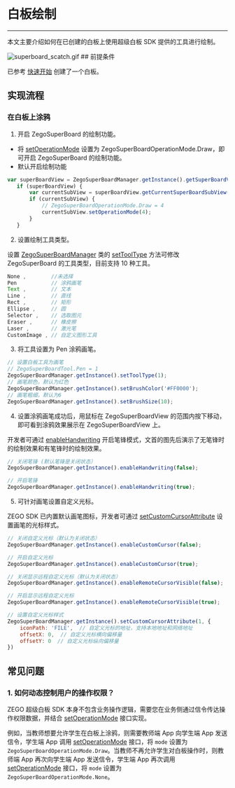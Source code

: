 # 白板绘制

 - - -

 本文主要介绍如何在已创建的白板上使用超级白板 SDK 提供的工具进行绘制。

<Frame width="auto" height="auto" >
  <img src="https://media-resource.spreading.io/docuo/workspace741/896bc39e2e65b82d5670b01b7c131c30/1ced8ebc21.gif" alt="superboard_scatch.gif"/>
</Frame>
## 前提条件

已参考 [快速开始](/super-board-web/quick-start/create-white-board) 创建了一个白板。

## 实现流程

### 在白板上涂鸦

1. 开启 ZegoSuperBoard 的绘制功能。

 - 将 [setOperationMode](https://doc-zh.zego.im/article/api?doc=superboard_API~javascript_web~class~ZegoSuperBoardSubView#set-operation-mode) 设置为 ZegoSuperBoardOperationMode.Draw，即可开启 ZegoSuperBoard 的绘制功能。
 - 默认开启绘制功能

 ```javascript
 var superBoardView = ZegoSuperBoardManager.getInstance().getSuperBoardView();
    if (superBoardView) {
        var currentSubView = superBoardView.getCurrentSuperBoardSubView();
        if (currentSubView) {
            // ZegoSuperBoardOperationMode.Draw = 4
            currentSubView.setOperationMode(4);
        }
    }
 ```
2. 设置绘制工具类型。   

设置 [ZegoSuperBoardManager](https://doc-zh.zego.im/article/api?doc=superboard_API~javascript_web~class~ZegoSuperBoardManager) 类的 [setToolType](https://doc-zh.zego.im/article/api?doc=superboard_API~javascript_web~class~ZegoSuperBoardManager#set-tool-type) 方法可修改 ZegoSuperBoard 的工具类型，目前支持 10 种工具。

```javascript
None ,        //未选择
Pen           // 涂鸦画笔
Text ,        // 文本
Line ,        // 直线
Rect ,        // 矩形
Ellipse ,     // 圆
Selector ,    // 选取图元
Eraser ,      // 橡皮擦
Laser ,       // 激光笔
CustomImage , // 自定义图形工具
```

3. 将工具设置为 Pen 涂鸦画笔。

```javascript
// 设置白板工具为画笔
// ZegoSuperBoardTool.Pen = 1
ZegoSuperBoardManager.getInstance().setToolType(1);
// 画笔颜色，默认为红色
ZegoSuperBoardManager.getInstance().setBrushColor('#FF0000');
// 画笔粗细，默认为6
ZegoSuperBoardManager.getInstance().setBrushSize(10);
```

4. 设置涂鸦画笔成功后，用鼠标在 ZegoSuperBoardView 的范围内按下移动，即可看到涂鸦效果展示在 ZegoSuperBoardView 上。

<Note title="说明">

开发者可通过 [enableHandwriting](https://doc-zh.zego.im/article/api?doc=superboard_API~javascript_web~class~ZegoSuperBoardManager#enable-handwriting) 开启笔锋模式，文首的图先后演示了无笔锋时的绘制效果和有笔锋时的绘制效果。

</Note>

```javascript
// 关闭笔锋 (默认笔锋是关闭状态）
ZegoSuperBoardManager.getInstance().enableHandwriting(false);

// 开启笔锋
ZegoSuperBoardManager.getInstance().enableHandwriting(true);
```

5. 可针对画笔设置自定义光标。

ZEGO SDK 已内置默认画笔图标，开发者可通过 [setCustomCursorAttribute](https://doc-zh.zego.im/article/api?doc=superboard_API~javascript_web~class~ZegoSuperBoardManager#set-custom-cursor-attribute) 设置画笔的光标样式。


```javascript
// 关闭自定义光标（默认为关闭状态） 
ZegoSuperBoardManager.getInstance().enableCustomCursor(false);

// 开启自定义光标 
ZegoSuperBoardManager.getInstance().enableCustomCursor(true);

// 关闭显示远程自定义光标（默认为关闭状态） 
ZegoSuperBoardManager.getInstance().enableRemoteCursorVisible(false);

// 开启显示远程自定义光标 
ZegoSuperBoardManager.getInstance().enableRemoteCursorVisible(true);

// 设置自定义光标样式
ZegoSuperBoardManager.getInstance().setCustomCursorAttribute(1, {
    iconPath: 'FILE',  // 自定义光标的地址，支持本地地址和网络地址
    offsetX: 0,  // 自定义光标横向偏移量
    offsetY: 0  // 自定义光标纵向偏移量
})
```

## 常见问题

### 1. 如何动态控制用户的操作权限？

ZEGO 超级白板 SDK 本身不包含业务操作逻辑，需要您在业务侧通过信令传达操作权限数据，并结合 [setOperationMode](https://doc-zh.zego.im/article/api?doc=superboard_API~javascript_web~class~ZegoSuperBoardSubView#set-operation-mode) 接口实现。

例如，当教师想要允许学生在白板上涂鸦，则需要教师端 App 向学生端 App 发送信令，学生端 App 调用 [setOperationMode](https://doc-zh.zego.im/article/api?doc=superboard_API~javascript_web~class~ZegoSuperBoardSubView#set-operation-mode) 接口，将 `mode` 设置为 `ZegoSuperBoardOperationMode.Draw`。当教师不再允许学生对白板操作时，则教师端 App 再次向学生端 App 发送信令，学生端 App 再次调用 [setOperationMode](https://doc-zh.zego.im/article/api?doc=superboard_API~javascript_web~class~ZegoSuperBoardSubView#set-operation-mode) 接口，将 `mode` 设置为 `ZegoSuperBoardOperationMode.None`。
